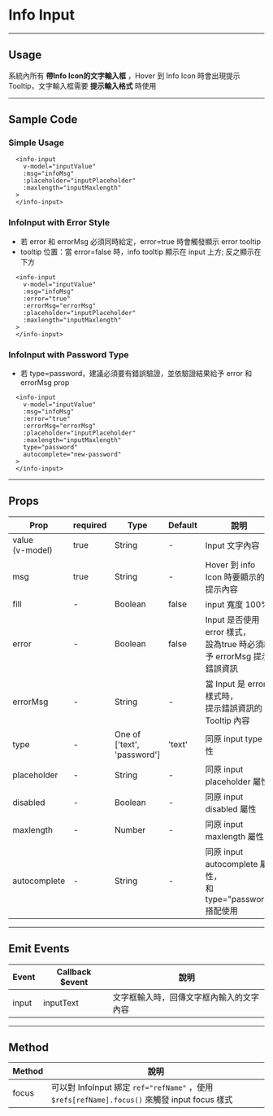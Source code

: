 # Info Input
----------------

## Usage
系統內所有 **帶Info Icon的文字輸入框** ，Hover 到 Info Icon 時會出現提示 Tooltip，文字輸入框需要 **提示輸入格式** 時使用

---
## Sample Code

### Simple Usage
```
  <info-input
    v-model="inputValue"
    :msg="infoMsg"
    :placeholder="inputPlaceholder"
    :maxlength="inputMaxlength"
  >
  </info-input>
```
### InfoInput with Error Style
* 若 error 和 errorMsg 必須同時給定，error=true 時會觸發顯示 error tooltip
* tooltip 位置：當 error=false 時，info tooltip 顯示在 input 上方; 反之顯示在下方

```
  <info-input
    v-model="inputValue"
    :msg="infoMsg"
    :error="true"
    :errorMsg="errorMsg"
    :placeholder="inputPlaceholder"
    :maxlength="inputMaxlength"
  >
  </info-input>
```

### InfoInput with Password Type
* 若 type=password，建議必須要有錯誤驗證，並依驗證結果給予 error 和 errorMsg prop

```
  <info-input
    v-model="inputValue"
    :msg="infoMsg"
    :error="true"
    :errorMsg="errorMsg"
    :placeholder="inputPlaceholder"
    :maxlength="inputMaxlength"
    type="password"
    autocomplete="new-password"
  >
  </info-input>
```

---
## Props

| Prop | required | Type | Default | 說明 |
|---|---|---|---|---|
| value<br>(v-model) | true | String | - | Input 文字內容
| msg | true | String | - | Hover 到 info Icon 時要顯示的提示內容
| fill | - | Boolean | false | input 寬度 100% 
| error | - | Boolean | false | Input 是否使用 error 樣式，<br>設為true 時必須給予 errorMsg 提示錯誤資訊
| errorMsg | - | String | - | 當 Input 是 error 樣式時，<br>提示錯誤資訊的 Tooltip 內容
| type | - | One of ['text', 'password'] | 'text' | 同原 input type 屬性
| placeholder | - | String | - | 同原 input placeholder 屬性
| disabled | - | Boolean | - | 同原 input disabled 屬性
| maxlength | - | Number | - | 同原 input maxlength 屬性
| autocomplete | - | String | - | 同原 input autocomplete 屬性，<br>和 type="password" 搭配使用

---
## Emit Events

| Event | Callback $event | 說明 |
|---|---|---|
| input | inputText | 文字框輸入時，回傳文字框內輸入的文字內容

---
## Method
| Method | 說明 |
| --- | --- |
| focus | 可以對 InfoInput 綁定 `ref="refName"` ，使用 `$refs[refName].focus()` 來觸發 input focus 樣式